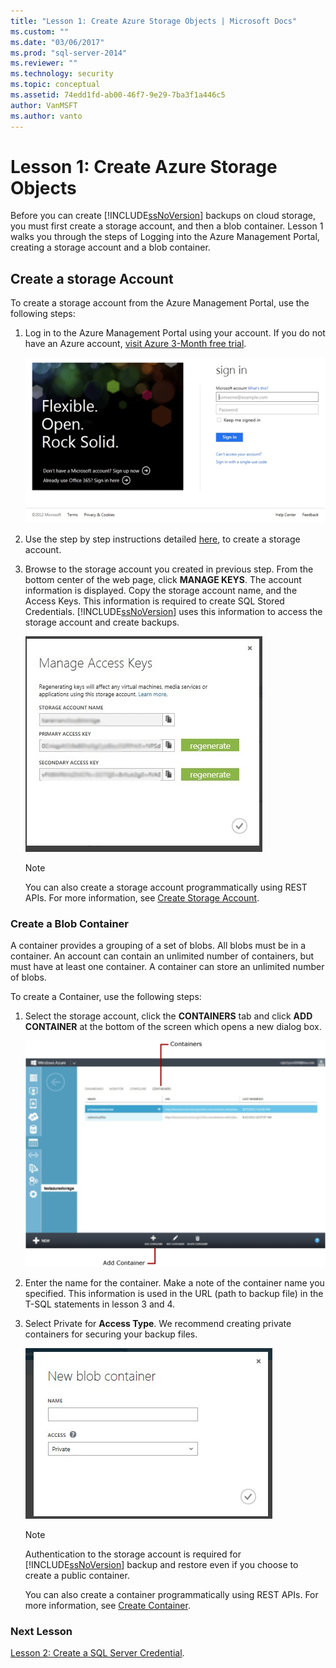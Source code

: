 ```yaml
---
title: "Lesson 1: Create Azure Storage Objects | Microsoft Docs"
ms.custom: ""
ms.date: "03/06/2017"
ms.prod: "sql-server-2014"
ms.reviewer: ""
ms.technology: security
ms.topic: conceptual
ms.assetid: 74edd1fd-ab00-46f7-9e29-7ba3f1a446c5
author: VanMSFT
ms.author: vanto
---
```

# Lesson 1: Create Azure Storage Objects
  Before you can create [!INCLUDE[ssNoVersion](../includes/ssnoversion-md.md)] backups on cloud storage, you must first create a storage account, and then a blob container. Lesson 1 walks you through the steps of Logging into the Azure Management Portal, creating a storage account and a blob container.  
  
## Create a storage Account  
 To create a storage account from the Azure Management Portal, use the following steps:  
  
1.  Log in to the Azure Management Portal using your account. If you do not have an Azure account, [visit Azure 3-Month free trial](https://go.microsoft.com/fwlink/?LinkId=271927).  
  
     ![Azure Login Screen](../../2014/tutorials/media/windowazurelogin-backuptocloud.gif "Azure Login Screen")  
  
2.  Use the step by step instructions detailed [here](https://go.microsoft.com/fwlink/?LinkId=271926), to create a storage account.  
  
3.  Browse to the storage account you created in previous step. From the bottom center of the web page, click **MANAGE KEYS**. The account information is displayed. Copy the storage account name, and the Access Keys. This information is required to create SQL Stored Credentials. [!INCLUDE[ssNoVersion](../includes/ssnoversion-md.md)] uses this information to access the storage account and create backups.  
  
     ![Screen shot of Azure Storage Account Keys](../../2014/tutorials/media/manageaccesskeys-backuptocloud.gif "Screen shot of Azure Storage Account Keys")  
  
    > [!NOTE]  
    >  You can also create a storage account programmatically using REST APIs. For more information, see [Create Storage Account](https://go.microsoft.com/fwlink/?LinkId=271928).  
  
### Create a Blob Container  
 A container provides a grouping of a set of blobs. All blobs must be in a container. An account can contain an unlimited number of containers, but must have at least one container. A container can store an unlimited number of blobs.  
  
 To create a Container, use the following steps:  
  
1.  Select the storage account, click the **CONTAINERS** tab and click **ADD CONTAINER** at the bottom of the screen which opens a new dialog box.  
  
     ![Creating a Container in the Management Portal](../../2014/tutorials/media/backuptocloud.gif "Creating a Container in the Management Portal")  
  
2.  Enter the name for the container. Make a note of the container name you specified. This information is used in the URL (path to backup file) in the T-SQL statements in lesson 3 and 4.  
  
3.  Select Private for **Access Type**. We recommend creating private containers for securing your backup files.  
  
     ![Creating a new blob container](../../2014/tutorials/media/backuptocloud-newblobcontainer.gif "Creating a new blob container")  
  
    > [!NOTE]  
    >  Authentication to the storage account is required for [!INCLUDE[ssNoVersion](../includes/ssnoversion-md.md)] backup and restore even if you choose to create a public container.  
    >   
    >  You can also create a container programmatically using REST APIs. For more information, see [Create Container](https://go.microsoft.com/fwlink/?LinkId=271946).  
  
### Next Lesson  
 [Lesson 2: Create a SQL Server Credential](../../2014/tutorials/lesson-2-create-a-sql-server-credential.md).  
  
  
